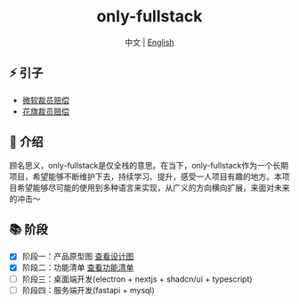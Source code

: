 <div align="center">
  <h1>only-fullstack</h1>
  <span>中文 | <a href="./README.md">English</a></span>
</div>

## ⚡ 引子

- <a href="https://baijiahao.baidu.com/s?id=1831647092849862225&wfr=spider&for=pc">微软裁员赔偿</a>
- <a href="https://baijiahao.baidu.com/s?id=1834166250383972011&wfr=spider&for=pc">花旗裁员赔偿</a> 

## 🚀 介绍

顾名思义，only-fullstack是仅全栈的意思。在当下，only-fullstack作为一个长期项目，希望能够不断维护下去，持续学习、提升，感受一人项目有趣的地方。本项目希望能够尽可能的使用到多种语言来实现，从广义的方向横向扩展，来面对未来的冲击～

## 📚 阶段

- [x] 阶段一：产品原型图 [查看设计图](./designs/prototype.jpg)
- [x] 阶段二：功能清单 [查看功能清单](./designs/1.0.jpg)
- [ ] 阶段三：桌面端开发(electron + nextjs + shadcn/ui + typescript)
- [ ] 阶段四：服务端开发(fastapi + mysql)